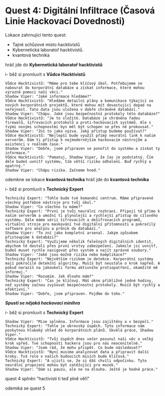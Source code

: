 # Quest 4: Digitální Infiltrace (Časová Linie Hackovací Dovednosti)

Lokace zahrnující tento quest:

- Tajné schůzové místo hacktivistů
- Kybernetická laboratoř hacktivistů.
- kvantová technika

hráč jde do **Kybernetická laboratoř hacktivistů**

i- běž si promluvit s **Vůdce Hacktivistů**

```
Vůdce Hacktivistů: "Máme pro tebe klíčový úkol. Potřebujeme se nabourat do korporátní databáze a získat informace, které mohou výrazně pomoci naší věci."
Shadow Viper: "Jaké informace hledáme?"
Vůdce Hacktivistů: "Hledáme detailní plány a komunikace týkající se nových korporátních projektů, které mohou mít devastující dopad na veřejnost. Tato data jsou uložena v dobře chráněné databázi."
Shadow Viper: "Chápu. Jaké jsou bezpečnostní protokoly této databáze?"
Vůdce Hacktivistů: "Je to složité. Databáze je chráněna řadou firewalů, šifrovacích protokolů a proti-hackovacích systémů. Ale s tvými novými schopnostmi bys měl být schopen se přes ně prokousat."
Shadow Viper: "Zní to jako výzva. Jaký přístup budeme používat?"
Vůdce Hacktivistů: "Nejlepší bude využít přímý neurální link k našim serverům. Dám ti přístup k nejmodernějším hackovacím nástrojům a asistenci v reálném čase."
Shadow Viper: "Dobře, jsem připraven se ponořit do systému a získat ty informace."
Vůdce Hacktivistů: "Pamatuj, Shadow Viper, že čas je podstatný. Čím déle budeš uvnitř systému, tím větší riziko odhalení. Buď rychlý a opatrný."
Shadow Viper: "Chápu rizika. Začneme hned."
```

odemkne se lokace **kvantová technika**
hráč jde do **kvantová technika**

i- běž si promluvit s **Technický Expert**

```
Technický Expert: "Tohle bude tvé komandní centrum. Máme připravené všechny potřebné nástroje pro tvůj úkol."
Shadow Viper: "Co všechno tu máme?"
Technický Expert: "První je tvůj neurální rozhraní. Připojí tě přímo k našim serverům a umožní ti plynulejší a rychlejší přístup do cílového systému. Dále máme sérii šifrovacích a dešifrovacích programů, virtuální stroje pro maskování tvé digitální přítomnosti a pokročilý software pro analýzu a průnik do databází."
Shadow Viper: "To zní jako kompletní arsenal. Jakým způsobem přistoupíme k databázi?"
Technický Expert: "Využijeme několik falešných digitálních identit, abychom tě dostali přes první vrstvy zabezpečení. Jakmile jsi uvnitř, budeš muset rychle navigovat přes systém a najít správné soubory."
Shadow Viper: "Jaké jsou možné rizika nebo komplikace?"
Technický Expert: "Největším rizikem je detekce. Korporátní systémy mají pokročilé detekční algoritmy. Musíš být neustále o krok napřed. A pokud narazíš na jakoukoli formu aktivního protiopatření, okamžitě mě informuj."
Shadow Viper: "Rozumím. Jak dlouho mám?"
Technický Expert: "Čas je klíčový. Máš okno přibližně jedné hodiny, než systémy začnou zvyšovat bezpečnostní protokoly. Musíš být rychlý a efektivní."
Shadow Viper: "Dobře, jsem připraven. Pojďme do toho."
```

**_Spustí se nějaká hackovací minihra_**

i- běž si promluvit s **Technický Expert**

```
Shadow Viper: "Mise splněna. Informace jsou zajištěny a v bezpečí."
Technický Expert: "Tohle je obrovský úspěch. Tyto informace nám poskytnou hluboký vhled do korporátních plánů. Skvělá práce, Shadow Viper."
Vůdce Hacktivistů: "Tvůj úspěch dnes večer posunul naši věc o velký krok vpřed. Tvé schopnosti hackera jsou pro nás neocenitelné."
Shadow Viper: "Jsem rád, že mohu přispět. Co bude následovat?"
Vůdce Hacktivistů: "Nyní musíme analyzovat data a připravit další kroky. Tvá role v našich budoucích misích bude klíčová."
Technický Expert: "A ujisti se, že si dáš chvíli odpočinku. Tyto neurální propojení mohou být zatěžující pro mozek."
Shadow Viper: "Dám si pauzu, ale ne na dlouho. Ještě je hodně práce."
```

quest 4 splněn
"hactivisti ti teď plně věří"

odemiká se quest 5
